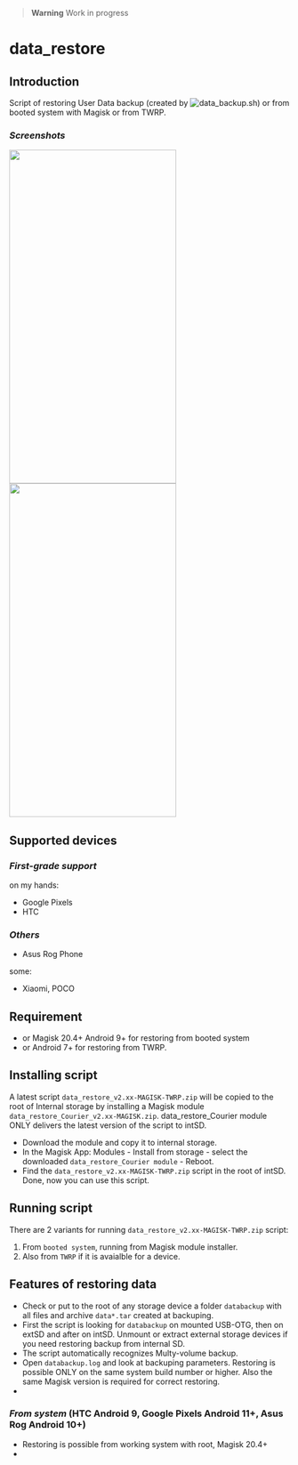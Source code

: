 > **Warning** Work in progress

# data_restore

## Introduction
Script of restoring User Data backup (created by ![data_backup.sh](https://github.com/ziandzivan/data_backup)) or from booted system with Magisk or from TWRP.

### ***Screenshots***

<img width="300" height="600" src="https://raw.githubusercontent.com/ziandzivan/data_restore/main/assets/Screenshot_20230301-132028.png"> <img width="300" height="600" src="https://raw.githubusercontent.com/ziandzivan/data_restore/main/assets/Screenshot_2023-03-02-03-36-34.png">

## Supported devices  
  
### ***First-grade support***
  
on my hands:
- Google Pixels
- HTC
  
### ***Others***

- Asus Rog Phone
  
some:
- Xiaomi, POCO

## Requirement

- or Magisk 20.4+ Android 9+ for restoring from booted system
- or Android 7+ for restoring from TWRP.

## Installing script

A latest script `data_restore_v2.xx-MAGISK-TWRP.zip` will be copied to the root of Internal storage by installing a Magisk module `data_restore_Courier_v2.xx-MAGISK.zip`. data_restore_Courier module ONLY delivers the latest version of the script to intSD.
- Download the module and copy it to internal storage.
- In the Magisk App: Modules - Install from storage - select the downloaded `data_restore_Courier module` - Reboot. 
- Find the `data_restore_v2.xx-MAGISK-TWRP.zip` script in the root of intSD. Done, now you can use this script.

## Running script

There are 2 variants for running `data_restore_v2.xx-MAGISK-TWRP.zip` script:
1. From `booted system`, running from Magisk module installer.
2. Also from `TWRP` if it is avaialble for a device. 

## Features of restoring data

- Check or put to the root of any storage device a folder `databackup` with all files and archive `data*.tar` created at backuping.
- First the script is looking for `databackup` on mounted USB-OTG, then on extSD and after on intSD. Unmount or extract external storage devices if you need restoring backup from internal SD.
- The script automatically recognizes Multy-volume backup.
- Open `databackup.log` and look at backuping parameters. Restoring is possible ONLY on the same system build number or higher. Also the same Magisk version is required for correct restoring.
- 
### ***From system*** (HTC Android 9, Google Pixels Android 11+, Asus Rog Android 10+)
- Restoring is possible from working system with root, Magisk 20.4+ 
-  
